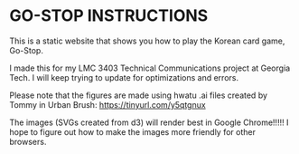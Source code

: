 # GO-STOP INSTRUCTIONS

This is a static website that shows you how to play the Korean card game, Go-Stop.

I made this for my LMC 3403 Technical Communications project at Georgia Tech. I will keep trying to update for
optimizations and errors.

Please note that the figures are made using hwatu .ai files created by Tommy in Urban Brush:
https://tinyurl.com/y5qtgnux

The images (SVGs created from d3) will render best in Google Chrome!!!!! I hope to figure out how to make the images
more friendly for other browsers.
